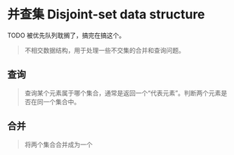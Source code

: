 # 并查集 Disjoint-set data structure
 TODO 被优先队列耽搁了，搞完在搞这个。
> 不相交数据结构，用于处理一些不交集的合并和查询问题。

## 查询

> 查询某个元素属于哪个集合，通常是返回一个“代表元素”。判断两个元素是否在同一个集合中。


## 合并

> 将两个集合合并成为一个

